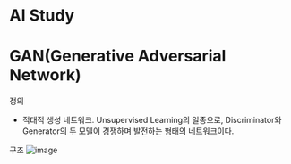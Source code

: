 # AI Study

# GAN(Generative Adversarial Network)

정의
- 적대적 생성 네트워크. Unsupervised Learning의 일종으로, Discriminator와 Generator의 두 모델이 경쟁하며 발전하는 형태의 네트워크이다.

구조
![image](https://user-images.githubusercontent.com/56065194/77943445-2ebfd080-72f8-11ea-9d85-58abab3e5e5a.png)
